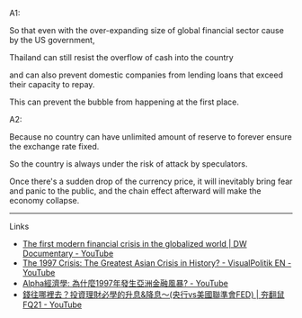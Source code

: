 A1:

So that even with the over-expanding size of global financial sector cause by the US government,  
  
Thailand can still resist the overflow of cash into the country  
  
and can also prevent domestic companies from lending loans that exceed their capacity to repay.  
  
This can prevent the bubble from happening at the first place.  
  
A2:

Because no country can have unlimited amount of reserve to forever ensure the exchange rate fixed.  
  
So the country is always under the risk of attack by speculators.  
  
Once there's a sudden drop of the currency price, it will inevitably bring fear and panic to the public, and the chain effect afterward will make the economy collapse.

---

Links
- [The first modern financial crisis in the globalized world | DW Documentary - YouTube](https://www.youtube.com/watch?v=O2pD_y61jx4)
- [The 1997 Crisis: The Greatest Asian Crisis in History? - VisualPolitik EN - YouTube](https://www.youtube.com/watch?v=EB79lWl10I0)
- [Alpha經濟學: 為什麼1997年發生亞洲金融風暴? - YouTube](https://www.youtube.com/watch?v=QJFqRsCIDJM)
- [錢往哪裡去？投資理財必學的升息&降息～(央行vs美國聯準會FED) | 夯翻鼠FQ21 - YouTube](https://www.youtube.com/watch?v=E64cTPnojWc)